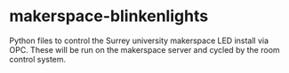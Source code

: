 # makerspace-blinkenlights
Python files to control the Surrey university makerspace LED install via OPC.
These will be run on the makerspace server and cycled by the room control system.
